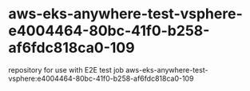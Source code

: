 # aws-eks-anywhere-test-vsphere-e4004464-80bc-41f0-b258-af6fdc818ca0-109
repository for use with E2E test job aws-eks-anywhere-test-vsphere:e4004464-80bc-41f0-b258-af6fdc818ca0-109
